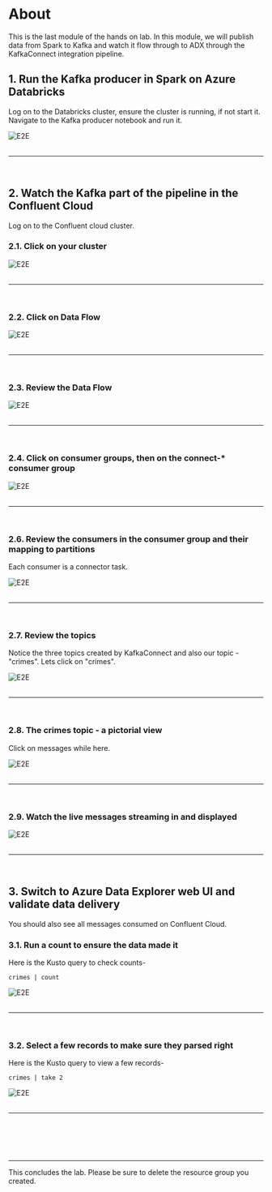 # About

This is the last module of the hands on lab.  In this module, we will publish data from Spark to Kafka and watch it flow through to ADX through the KafkaConnect integration pipeline.

## 1.  Run the Kafka producer in Spark on Azure Databricks

Log on to the Databricks cluster, ensure the cluster is running, if not start it.  Navigate to the Kafka producer notebook and run it.

![E2E](images/06-E2E-01.png)
<br>
<br>
<hr>
<br>

## 2.  Watch the Kafka part of the pipeline in the Confluent Cloud 

Log on to the Confluent cloud cluster.

### 2.1. Click on your cluster

![E2E](images/06-E2E-02.png)
<br>
<br>
<hr>
<br>

### 2.2. Click on Data Flow

![E2E](images/06-E2E-03.png)
<br>
<br>
<hr>
<br>

### 2.3. Review the Data Flow

![E2E](images/06-E2E-04.png)
<br>
<br>
<hr>
<br>

### 2.4. Click on consumer groups, then on the connect-* consumer group

![E2E](images/06-E2E-05.png)
<br>
<br>
<hr>
<br>

### 2.6. Review the consumers in the consumer group and their mapping to partitions
Each consumer is a connector task.

![E2E](images/06-E2E-06.png)
<br>
<br>
<hr>
<br>

### 2.7. Review the topics
Notice the three topics created by KafkaConnect and also our topic - "crimes".  Lets click on "crimes".


![E2E](images/06-E2E-07.png)
<br>
<br>
<hr>
<br>

### 2.8. The crimes topic - a pictorial view

Click on messages while here.

![E2E](images/06-E2E-08.png)
<br>
<br>
<hr>
<br>

### 2.9. Watch the live messages streaming in and displayed


![E2E](images/06-E2E-09.png)
<br>
<br>
<hr>
<br>

## 3. Switch to Azure Data Explorer web UI and validate data delivery
You should also see all messages consumed on Confluent Cloud.<br>

### 3.1. Run a count to ensure the data made it
Here is the Kusto query to check counts-
```
crimes | count
```

![E2E](images/06-E2E-10.png)
<br>
<br>
<hr>
<br>

### 3.2. Select a few records to make sure they parsed right

Here is the Kusto query to view a few records-
```
crimes | take 2
```

![E2E](images/06-E2E-11.png)
<br>
<br>
<hr>
<br>

<br><br><hr>
This concludes the lab.  Please be sure to delete the resource group you created.







